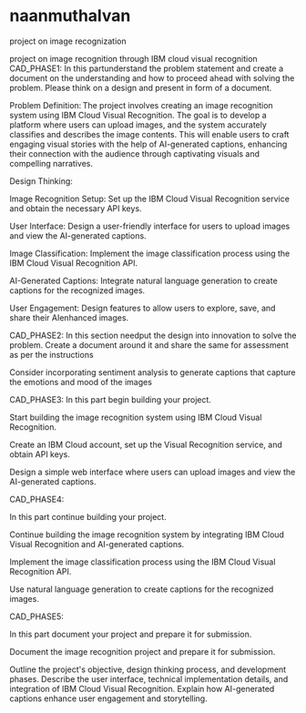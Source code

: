 # naanmuthalvan
project on image recognization

   project on image recognition through IBM cloud visual recognition CAD_PHASE1: In this partunderstand the problem statement and create a document on the understanding and how to proceed ahead with solving the problem. Please think on a design and present in form of a document. 

Problem Definition: The project involves creating an image recognition system using IBM Cloud Visual Recognition. The goal is to develop a platform where users can upload images, and the system accurately classifies and describes the image contents. This will enable users to craft engaging visual stories with the help of AI-generated captions, enhancing their connection with the audience through captivating visuals and compelling narratives.

Design Thinking:

Image Recognition Setup: Set up the IBM Cloud Visual Recognition service and obtain the necessary API keys.

User Interface: Design a user-friendly interface for users to upload images and view the AI-generated captions.

Image Classification: Implement the image classification process using the IBM Cloud Visual Recognition API.

AI-Generated Captions: Integrate natural language generation to create captions for the recognized images.

User Engagement: Design features to allow users to explore, save, and share their AIenhanced images.

CAD_PHASE2: In this section needput the design into innovation to solve the problem. Create a document around it and share the same for assessment as per the instructions

Consider incorporating sentiment analysis to generate captions that capture the emotions and mood of the images

CAD_PHASE3: In this part begin building your project.

Start building the image recognition system using IBM Cloud Visual Recognition.

Create an IBM Cloud account, set up the Visual Recognition service, and obtain API keys.

Design a simple web interface where users can upload images and view the AI-generated captions.

CAD_PHASE4:

In this part continue building your project.

Continue building the image recognition system by integrating IBM Cloud Visual Recognition and AI-generated captions.

Implement the image classification process using the IBM Cloud Visual Recognition API.

Use natural language generation to create captions for the recognized images.

CAD_PHASE5:

In this part document your project and prepare it for submission.

Document the image recognition project and prepare it for submission.

Outline the project's objective, design thinking process, and development phases. Describe the user interface, technical implementation details, and integration of IBM Cloud Visual Recognition. Explain how AI-generated captions enhance user engagement and storytelling.
